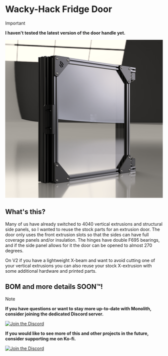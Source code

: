 # Wacky-Hack Fridge Door 
> [!IMPORTANT]
> **I haven't tested the latest version of the door handle yet.**

![1](Images/door.png)

## What's this?

Many of us have already switched to 4040 vertical extrusions and structural side panels, so I wanted to reuse the stock parts for an extrusion door. The door only uses the front extrusion slots so that the sides can have full coverage panels and/or insulation. The hinges have double F695 bearings, and if the side panel allows for it the door can be opened to almost 270 degrees.


On V2 if you have a lightweight X-beam and want to avoid cutting one of your vertical extrusions you can also reuse your stock X-extrusion with some additional hardware and printed parts.


## BOM and more details SOON™!



> [!NOTE]
> **If you have questions or want to stay more up-to-date with Monolith, consider joining the dedicated Discord server.**
>
> [![Join the Discord](https://discord.com/api/guilds/1227971059764953230/widget.png?style=banner3)](https://discord.gg/JanBKxAzDz)
>
> **If you would like to see more of this and other projects in the future, consider supporting me on Ko-fi.**
>
> [![Join the Discord](https://github.com/CloakedWayne/Monolith_Gantry_V2-VT/blob/main/Images/kofi_short_button_white.png)](https://ko-fi.com/cloakedwayne)
